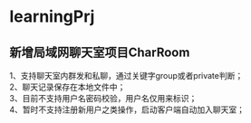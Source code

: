 # learningPrj

## 新增局域网聊天室项目CharRoom
1、支持聊天室内群发和私聊，通过关键字group或者private判断；  
2、聊天记录保存在本地文件中；  
3、目前不支持用户名密码校验，用户名仅用来标识；  
4、暂时不支持注册新用户之类操作，启动客户端自动加入聊天室；  